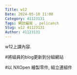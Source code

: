 ```yaml
---
Title: w12
Date: 2024-05-10 11:00
Category: 41123131
Tags: 網誌編寫 , pelicanch
Slug: w12 41123131
Author: 41123131
---
```


w12上課內容.
<!-- PELICAN_END_SUMMARY -->

#將組員的blog更新到分組網站

#以 NXOpen 繪製零件, 組立連組件












